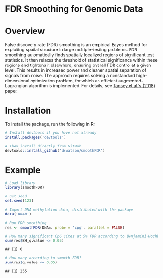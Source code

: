 FDR Smoothing for Genomic Data
================

# Overview

False discovery rate (FDR) smoothing is an empirical Bayes method for
exploiting spatial structure in large multiple-testing problems. FDR
smoothing automatically finds spatially localized regions of significant
test statistics. It then relaxes the threshold of statistical
significance within these regions and tightens it elsewhere, ensuring
overall FDR control at a given level. This results in increased power
and cleaner spatial separation of signals from noise. The approach
requires solving a nonstandard high-dimensional optimization problem,
for which an efficient augmented-Lagrangian algorithm is implemented.
For details, see [Tansey et al.’s (2018)](https://bit.ly/2msEdWH) paper.

# Installation

To install the package, run the following in R:

``` r
# Install devtools if you have not already
install.packages('devtools')

# Then install directly from GitHub
devtools::install_github('dswatson/smoothFDR')
```

# Example

``` r
# Load library
library(smoothFDR)

# Set seed
set.seed(123)

# Import DNA methylation data, distributed with the package
data('DNAm')

# Run FDR smoothing
res <- smoothFDR(DNAm, probe = 'cpg', parallel = FALSE)

# How many significant CpG sites at 5% FDR according to Benjamini-Hochberg?
sum(res$BH_q.value <= 0.05)
```

    ## [1] 0

``` r
# How many according to smooth FDR?
sum(res$q.value <= 0.05)
```

    ## [1] 255
